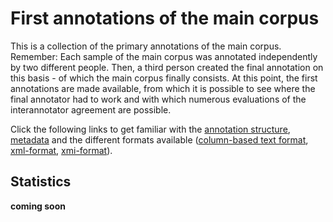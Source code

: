 # First annotations of the main corpus

This is a collection of the primary annotations of the main corpus. Remember: Each sample of the main corpus was annotated independently by two different people. Then, a third person created the final annotation on this basis - of which the main corpus finally consists. At this point, the first annotations are made available, from which it is possible to see where the final annotator had to work and with which numerous evaluations of the interannotator agreement are possible.

Click the following links to get familiar with the [annotation structure](annotation_structure.md), [metadata](metadata.md) and the different formats available ([column-based text format](column_based_text_format.md),  [xml-format](xml_format.md),  [xmi-format](xmi_format.md)).

## Statistics

**coming soon**
